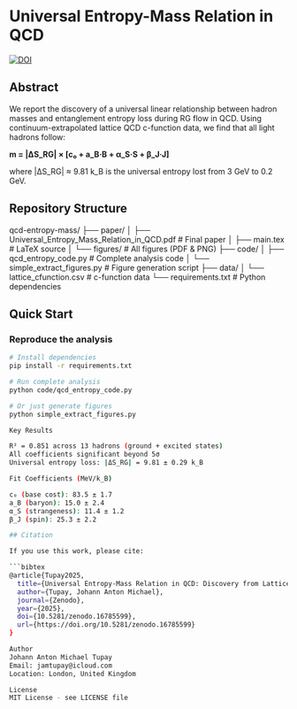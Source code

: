 # Universal Entropy-Mass Relation in QCD #

[![DOI](https://zenodo.org/badge/DOI/10.5281/zenodo.16785599.svg)](https://doi.org/10.5281/zenodo.16785599)


## Abstract

We report the discovery of a universal linear relationship between hadron masses and entanglement entropy loss during RG flow in QCD. Using continuum-extrapolated lattice QCD c-function data, we find that all light hadrons follow:

**m = |ΔS_RG| × [c₀ + a_B·B + α_S·S + β_J·J]**

where |ΔS_RG| ≈ 9.81 k_B is the universal entropy lost from 3 GeV to 0.2 GeV.

## Repository Structure

qcd-entropy-mass/
├── paper/
│   ├── Universal_Entropy_Mass_Relation_in_QCD.pdf  # Final paper
│   ├── main.tex                                    # LaTeX source
│   └── figures/                                    # All figures (PDF & PNG)
├── code/
│   ├── qcd_entropy_code.py      # Complete analysis code
│   └── simple_extract_figures.py # Figure generation script
├── data/
│   └── lattice_cfunction.csv    # c-function data
└── requirements.txt             # Python dependencies

## Quick Start

### Reproduce the analysis
```bash
# Install dependencies
pip install -r requirements.txt

# Run complete analysis
python code/qcd_entropy_code.py

# Or just generate figures
python simple_extract_figures.py

Key Results

R² = 0.851 across 13 hadrons (ground + excited states)
All coefficients significant beyond 5σ
Universal entropy loss: |ΔS_RG| = 9.81 ± 0.29 k_B

Fit Coefficients (MeV/k_B)

c₀ (base cost): 83.5 ± 1.7
a_B (baryon): 15.0 ± 2.4
α_S (strangeness): 11.4 ± 1.2
β_J (spin): 25.3 ± 2.2

## Citation

If you use this work, please cite:

```bibtex
@article{Tupay2025,
  title={Universal Entropy-Mass Relation in QCD: Discovery from Lattice c-Function},
  author={Tupay, Johann Anton Michael},
  journal={Zenodo},
  year={2025},
  doi={10.5281/zenodo.16785599},
  url={https://doi.org/10.5281/zenodo.16785599}
}

Author
Johann Anton Michael Tupay
Email: jamtupay@icloud.com
Location: London, United Kingdom

License
MIT License - see LICENSE file

